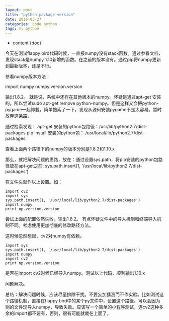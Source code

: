 ```yaml
---
layout: post
title: "python package version"
date: 2016-03-27
categories: code python
tags: ml python
---
```


* content
{:toc}

今天在测试flappy bird代码时候，一直报numpy没有stack函数。通过参看文档，发现stack是numpy 1.10新增的函数。在之前的版本没有。通过pip将numpy更新到最新版本，还是不行。



参看numpy版本方法：

import numpy
numpy.version.version

输出1.8.2。 就是说，系统中还存在其他版本的numpy。怀疑是通过apt-get 安装的。所以尝试sudo apt-get remove python-numpy。但是这样又会把python-pygame一起卸载。简单搜索了一下，发现从源码安装pygame不是太容易。暂时放弃这条路。

通过检索发现：
apt-get 安装的python包路径：/usr/lib/python2.7/dist-packages
pip install 安装的python包： /usr/local/lib/python2.7/dist-packages

查看上面两个路径下的numpy的版本分别是1.8.2和1.10.x

那么，就把解决问题的思路，放在：通过设置sys.path，将pip安装的python包路径放在apt-get之前: sys.path.insert(1, '/usr/local/lib/python2.7/dist-packages')

在文件头就作以上设置。如：

```
import cv2
import sys
sys.path.insert(1, '/usr/local/lib/python2.7/dist-packages')
import numpy
print np.version.version
```

尝试上面的配置依然失败，输出1.8.2。 有点怀疑文件中的导入机制和终端导入机制不同。考虑使用更加彻底的修改路径方法。

这时候忽然想起，cv2对numpy有依赖。

```
import sys
sys.path.insert(1, '/usr/local/lib/python2.7/dist-packages')
import numpy
import cv2
print np.version.version
```

是否在import cv2时候已经导入numpy。测试以上代码，顺利输出1.10.x

问题解决。

总结：解决问题时候，应该尽量排除干扰。不要妄加猜测而不作实验。比如测试这个路径机制，直接在flappy bird中的某个py文件中，设置这个路径，可以会因为别的文件现导入numpy，导致失败。应该写一个简单的小程序测试，连cv2这种多余的import都不要有，否则，很有可能就栽在上面了。
